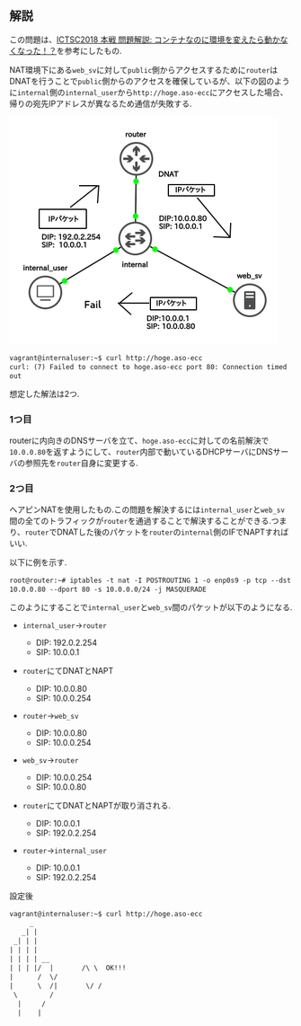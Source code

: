 ## 解説

この問題は、[ICTSC2018 本戦 問題解説: コンテナなのに環境を変えたら動かなくなった！？](https://blog.icttoracon.net/2019/03/21/ictsc2018-f-22/)を参考にしたもの.

NAT環境下にある`web_sv`に対して`public`側からアクセスするために`router`はDNATを行うことで`public`側からのアクセスを確保しているが、以下の図のように`internal`側の`internal_user`から`http://hoge.aso-ecc`にアクセスした場合、帰りの宛先IPアドレスが異なるため通信が失敗する.

![fail](./images/fail.png)

```
vagrant@internaluser:~$ curl http://hoge.aso-ecc
curl: (7) Failed to connect to hoge.aso-ecc port 80: Connection timed out
```



想定した解法は2つ.


### 1つ目

routerに内向きのDNSサーバを立て、`hoge.aso-ecc`に対しての名前解決で`10.0.0.80`を返すようにして、`router`内部で動いているDHCPサーバにDNSサーバの参照先を`router`自身に変更する.

### 2つ目

ヘアピンNATを使用したもの.この問題を解決するには`internal_user`と`web_sv`間の全てのトラフィックが`router`を通過することで解決することができる.つまり、`router`でDNATした後のパケットを`router`の`internal`側のIFでNAPTすればいい.

以下に例を示す.
```
root@router:~# iptables -t nat -I POSTROUTING 1 -o enp0s9 -p tcp --dst 10.0.0.80 --dport 80 -s 10.0.0.0/24 -j MASQUERADE
```

このようにすることで`internal_user`と`web_sv`間のパケットが以下のようになる.

- `internal_user`->`router`
	- DIP: 192.0.2.254
	- SIP: 10.0.0.1

- `router`にてDNATとNAPT
	- DIP: 10.0.0.80
	- SIP: 10.0.0.254

- `router`->`web_sv`
	- DIP: 10.0.0.80
	- SIP: 10.0.0.254

- `web_sv`->`router`
	- DIP: 10.0.0.254
	- SIP: 10.0.0.80

- `router`にてDNATとNAPTが取り消される.
	- DIP: 10.0.0.1
	- SIP: 192.0.2.254

- `router`->`internal_user`
	- DIP: 10.0.0.1
	- SIP: 192.0.2.254


設定後

```
vagrant@internaluser:~$ curl http://hoge.aso-ecc
     _
   _| |
 _| | |
| | | |
| | | | __
| | | |/  |       /\ \  OK!!!
|      /  \/
|      \  /|       \/ /
 \        /
  |     /
  |    |


```
